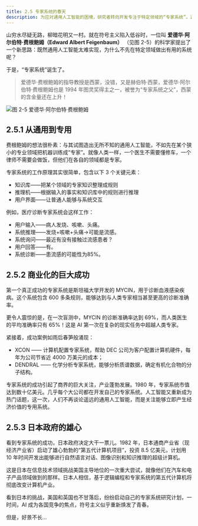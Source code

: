 ```yaml
---
title: 2.5 专家系统的春天
description: 为应对通用人工智能的困境，研究者转向开发专注于特定领域的“专家系统”。通过将专家知识编码为规则，专家系统在医疗诊断、化学分析等领域取得了巨大商业成功，重新点燃了AI的热潮，并引发了日本“第五代计算机项目”等国家间的技术竞赛。
---
```


山穷水尽疑无路，柳暗花明又一村。就在符号主义陷入低谷时，一位叫 **爱德华·阿尔伯特·费根鲍姆（Edward Albert Feigenbaum）** （见图 2-5）的科学家提出了一个新思路：既然通用人工智能太难实现，为什么不先在特定领域做出有用的系统呢？

于是，“专家系统”诞生了。

> 爱德华·费根鲍姆的指导教授是西蒙，没错，又是赫伯特·西蒙，爱德华·阿尔伯特·费根鲍姆也是 1994 年图灵奖得主之一，被誉为“专家系统之父”，西蒙的含金量还在上升！

![图 2-5 爱德华·阿尔伯特·费根鲍姆](https://cdn.isboyjc.com/ai-evolution/1756134497815.png)

## 2.5.1 从通用到专用

费根鲍姆的想法很朴素：与其试图造出无所不知的通用人工智能，不如先在某个狭小的专业领域把机器训练成“专家”。就像人类一样，一个医生不需要懂修车，一个律师不需要会做饭，但他们在各自的领域都是专家。

专家系统的工作原理其实很简单，包含以下 3 个关键元素：

- 知识库——把某个领域的专家知识整理成规则
- 推理机——根据输入的事实和知识库中的规则进行推理
- 用户界面——让普通人能够与系统交互

例如，医疗诊断专家系统会这样工作：

- 用户输入——病人发烧、咳嗽、头痛。
- 系统推理——发烧+咳嗽+头痛→可能是流感。
- 系统询问——最近有没有接触过流感患者？
- 用户回答——有。
- 系统诊断——患流感的可能性为85%。


## 2.5.2 商业化的巨大成功

第一个真正成功的专家系统是斯坦福大学开发的 MYCIN，用于诊断血液感染疾病。这个系统包含 600 多条规则，能够达到与人类专家相当甚至更高的诊断准确率。

更令人震惊的是，在一次盲测中，MYCIN 的诊断准确率达到 69%，而人类医生的平均准确率只有 65%！这是 AI 第一次在复杂的现实任务中超越人类专家。

紧接着，成功案例如雨后春笋般涌现：

- XCON —— 计算机配置专家系统，帮助 DEC 公司为客户配置计算机硬件，每年为公司节省近 4000 万美元的成本；
- DENDRAL —— 化学分析专家系统，能够分析质谱数据，确定有机化合物的分子结构。

专家系统的成功引起了商界的巨大关注，产业蓬勃发展。1980 年，专家系统市值达到数十亿美元。几乎每个大公司都在开发自己的专家系统。人工智能又重新成为热门话题，这一次，人们不再谈论遥远的通用人工智能，而是关注能够立即产生经济价值的专用系统。

## 2.5.3 日本政府的雄心

看到专家系统的成功，日本政府决定大干一票儿。1982 年，日本通商产业省（现经济产业省）启动了雄心勃勃的“第五代计算机项目”，投资 8.5 亿美元，计划用 10 年时间开发出能够进行自然语言对话、图像识别和知识推理的超级计算机。

这是日本在信息技术领域挑战美国主导地位的一次重大尝试，就像他们在汽车和电子产品领域做到的那样。日本人相信，基于逻辑编程和专家系统的第五代计算机将彻底改变计算机产业。

看到日本的挑战，美国和英国也不甘落后，纷纷启动自己的专家系统研究计划，一时间，AI 成为各国竞争的焦点，符号主义似乎重新焕发了青春。

但是，好景不长...